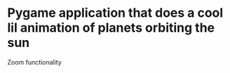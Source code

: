 # Pygame application that does a cool lil animation of planets orbiting the sun

 Zoom functionality
